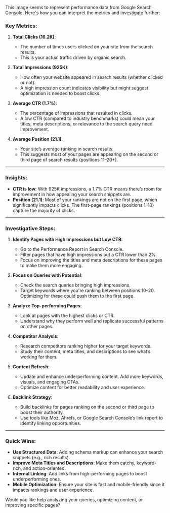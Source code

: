 This image seems to represent performance data from Google Search Console. Here's how you can interpret the metrics and investigate further:

### Key Metrics:
1. **Total Clicks (16.2K)**: 
   - The number of times users clicked on your site from the search results.
   - This is your actual traffic driven by organic search.

2. **Total Impressions (925K)**:
   - How often your website appeared in search results (whether clicked or not).
   - A high impression count indicates visibility but might suggest optimization is needed to boost clicks.

3. **Average CTR (1.7%)**:
   - The percentage of impressions that resulted in clicks.
   - A low CTR (compared to industry benchmarks) could mean your titles, meta descriptions, or relevance to the search query need improvement.

4. **Average Position (21.1)**:
   - Your site’s average ranking in search results.
   - This suggests most of your pages are appearing on the second or third page of search results (positions 11–20+).

---

### Insights:
- **CTR is low**: With 925K impressions, a 1.7% CTR means there’s room for improvement in how appealing your search snippets are.
- **Position (21.1)**: Most of your rankings are not on the first page, which significantly impacts clicks. The first-page rankings (positions 1–10) capture the majority of clicks.

---

### Investigative Steps:
1. **Identify Pages with High Impressions but Low CTR**:
   - Go to the Performance Report in Search Console.
   - Filter pages that have high impressions but a CTR lower than 2%.
   - Focus on improving the titles and meta descriptions for these pages to make them more engaging.

2. **Focus on Queries with Potential**:
   - Check the search queries bringing high impressions.
   - Target keywords where you're ranking between positions 10–20. Optimizing for these could push them to the first page.

3. **Analyze Top-performing Pages**:
   - Look at pages with the highest clicks or CTR.
   - Understand why they perform well and replicate successful patterns on other pages.

4. **Competitor Analysis**:
   - Research competitors ranking higher for your target keywords.
   - Study their content, meta titles, and descriptions to see what’s working for them.

5. **Content Refresh**:
   - Update and enhance underperforming content. Add more keywords, visuals, and engaging CTAs.
   - Optimize content for better readability and user experience.

6. **Backlink Strategy**:
   - Build backlinks for pages ranking on the second or third page to boost their authority.
   - Use tools like Moz, Ahrefs, or Google Search Console’s link report to identify linking opportunities.

---

### Quick Wins:
- **Use Structured Data**: Adding schema markup can enhance your search snippets (e.g., rich results).
- **Improve Meta Titles and Descriptions**: Make them catchy, keyword-rich, and action-oriented.
- **Internal Linking**: Add links from high-performing pages to boost underperforming ones.
- **Mobile Optimization**: Ensure your site is fast and mobile-friendly since it impacts rankings and user experience.

Would you like help analyzing your queries, optimizing content, or improving specific pages?
